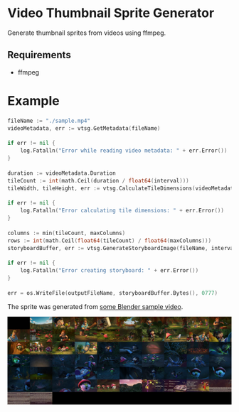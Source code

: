 # Video Thumbnail Sprite Generator

Generate thumbnail sprites from videos using ffmpeg.

## Requirements

- ffmpeg

# Example

```go
fileName := "./sample.mp4"
videoMetadata, err := vtsg.GetMetadata(fileName)

if err != nil {
    log.Fatalln("Error while reading video metadata: " + err.Error())
}

duration := videoMetadata.Duration
tileCount := int(math.Ceil(duration / float64(interval)))
tileWidth, tileHeight, err := vtsg.CalculateTileDimensions(videoMetadata.Width, videoMetadata.Height, maxTileWidth, maxTileHeight)

if err != nil {
    log.Fatalln("Error calculating tile dimensions: " + err.Error())
}

columns := min(tileCount, maxColumns)
rows := int(math.Ceil(float64(tileCount) / float64(maxColumns)))
storyboardBuffer, err := vtsg.GenerateStoryboardImage(fileName, interval, columns, rows, tileWidth, tileHeight)

if err != nil {
    log.Fatalln("Error creating storyboard: " + err.Error())
}

err = os.WriteFile(outputFileName, storyboardBuffer.Bytes(), 0777)
```

The sprite was generated from [some Blender sample video](https://files.vidstack.io/sprite-fight/720p.mp4).

![](./.assets/output.jpg)